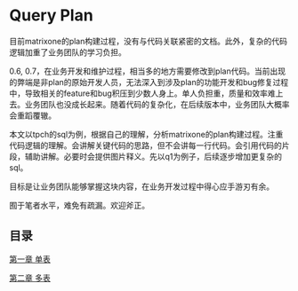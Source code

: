 # Query Plan

目前matrixone的plan构建过程，没有与代码关联紧密的文档。此外，复杂的代码逻辑加重了业务团队的学习负担。

0.6, 0.7，在业务开发和维护过程，相当多的地方需要修改到plan代码。当前出现的弊端是非plan的原始开发人员，无法深入到涉及plan的功能开发和bug修复过程中，导致相关的feature和bug积压到少数人身上。单人负担重，质量和效率难上去。业务团队也没成长起来。随着代码的复杂化，在后续版本中，业务团队大概率会重蹈覆辙。

本文以tpch的sql为例，根据自己的理解，分析matrixone的plan构建过程。注重代码逻辑的理解。会讲解关键代码的思路，但不会讲每一行代码。会引用代码的片段，辅助讲解。必要时会提供图片释义。先以q1为例子，后续逐步增加更复杂的sql。

目标是让业务团队能够掌握这块内容，在业务开发过程中得心应手游刃有余。

囿于笔者水平，难免有疏漏。欢迎斧正。

## 目录

[第一章 单表](./ch1.md)

[第二章 多表](./ch2.md)
